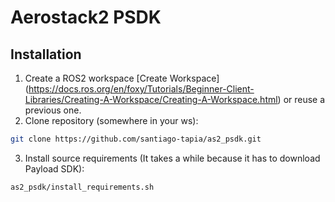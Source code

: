 # Aerostack2 PSDK

## Installation

1) Create a ROS2 workspace [Create Workspace] (https://docs.ros.org/en/foxy/Tutorials/Beginner-Client-Libraries/Creating-A-Workspace/Creating-A-Workspace.html) or reuse a previous one.
2) Clone repository (somewhere in your ws):
```bash
git clone https://github.com/santiago-tapia/as2_psdk.git
```
3) Install source requirements (It takes a while because it has to download Payload SDK):
```bash
as2_psdk/install_requirements.sh
```
  
